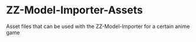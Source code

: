 # ZZ-Model-Importer-Assets
Asset files that can be used with the ZZ-Model-Importer for a certain anime game

